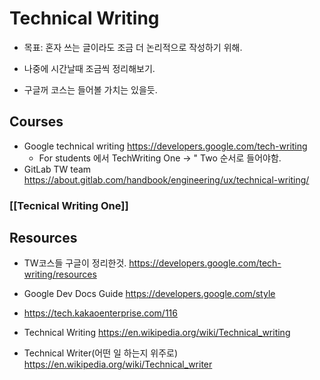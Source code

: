 # Technical Writing
- 목표: 혼자 쓰는 글이라도 조금 더 논리적으로 작성하기 위해.

- 나중에 시간날때 조금씩 정리해보기. 
- 구글꺼 코스는 들어볼 가치는 있을듯. 

## Courses
- Google technical writing https://developers.google.com/tech-writing
	- For students 에서 TechWriting One -> " Two 순서로 들어야함. 
- GitLab TW team https://about.gitlab.com/handbook/engineering/ux/technical-writing/

### [[Tecnical Writing One]]

## Resources
- TW코스들 구글이 정리한것. https://developers.google.com/tech-writing/resources
- Google Dev Docs Guide https://developers.google.com/style
- https://tech.kakaoenterprise.com/116

- Technical Writing https://en.wikipedia.org/wiki/Technical_writing
- Technical Writer(어떤 일 하는지 위주로) https://en.wikipedia.org/wiki/Technical_writer